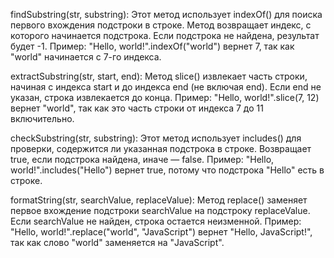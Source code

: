 findSubstring(str, substring):
Этот метод использует indexOf() для поиска первого вхождения подстроки в строке. Метод возвращает индекс, с которого начинается подстрока. Если подстрока не найдена, результат будет -1.
Пример: "Hello, world!".indexOf("world") вернет 7, так как "world" начинается с 7-го индекса.

extractSubstring(str, start, end):
Метод slice() извлекает часть строки, начиная с индекса start и до индекса end (не включая end). Если end не указан, строка извлекается до конца.
Пример: "Hello, world!".slice(7, 12) вернет "world", так как это часть строки от индекса 7 до 11 включительно.

checkSubstring(str, substring):
Этот метод использует includes() для проверки, содержится ли указанная подстрока в строке. Возвращает true, если подстрока найдена, иначе — false.
Пример: "Hello, world!".includes("Hello") вернет true, потому что подстрока "Hello" есть в строке.

formatString(str, searchValue, replaceValue):
Метод replace() заменяет первое вхождение подстроки searchValue на подстроку replaceValue. Если searchValue не найден, строка остается неизменной.
Пример: "Hello, world!".replace("world", "JavaScript") вернет "Hello, JavaScript!", так как слово "world" заменяется на "JavaScript".